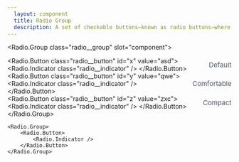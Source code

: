```yaml
---
  layout: component
  title: Radio Group
  description: A set of checkable buttons—known as radio buttons—where no more than one of the buttons can be checked at a time.
---
```


<script>
    import Radio from '$lib/components/Radio';
</script>

<style global>
.radio__group {
  display: flex;
  flex-direction: column;
  gap: 10px;
}
.radio__item {
    display: flex;
    align-items: center;
}
.radio__button {
  background-color: #4c566a;
  width: 25px;
  height: 25px;
  border-radius: 100%;
  box-shadow: 0 2px 10px #2e344077;
}
.radio__button:hover {
  background-color: #434c5e;
}
.radio__button:focus {
  box-shadow: 0 0 0 2px #81a1c1;
  outline: none;
}
.radio__indicator {
  display: flex;
  align-items: center;
  justify-content: center;
  width: 100%;
  height: 100%;
  position: relative;
}
.radio__button[aria-checked="true"] .radio__indicator::after {
  content: '';
  display: block;
  width: 11px;
  height: 11px;
  border-radius: 50%;
  background-color: #88c0d0;
}
.radio__label {
  color: #4c566a;
  font-size: 15px;
  line-height: 1;
  padding-left: 15px;
}
</style>

<!--code start-->
<Radio.Group class="radio__group" slot="component">
    <div class="radio__item">
        <Radio.Button class="radio__button" id="x" value="asd">
            <Radio.Indicator class="radio__indicator" />
        </Radio.Button> 
        <label class="radio__label" labelfor="x">Default</label>
    </div>
    <div class="radio__item">
        <Radio.Button class="radio__button" id="y" value="qwe">
            <Radio.Indicator class="radio__indicator" />
        </Radio.Button> 
        <label class="radio__label" labelfor="y">Comfortable</label>
    </div>
    <div class="radio__item">
        <Radio.Button class="radio__button" id="z" value="zxc">
            <Radio.Indicator class="radio__indicator" />
        </Radio.Button> 
        <label class="radio__label" labelfor="z">Compact</label>
    </div>
</Radio.Group>
<!--code end-->

```svelte
<Radio.Group>
    <Radio.Button>
        <Radio.Indicator />
    </Radio.Button>
</Radio.Group>
```